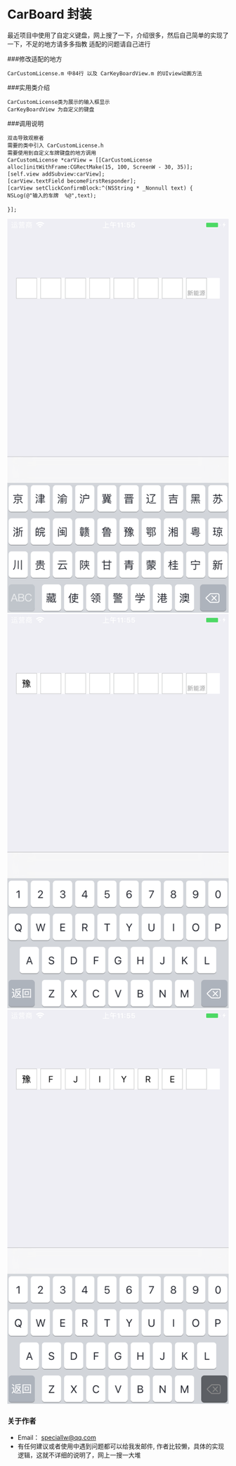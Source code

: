 # CarBoard 封装
最近项目中使用了自定义键盘，网上搜了一下，介绍很多，然后自己简单的实现了一下，不足的地方请多多指教
适配的问题请自己进行


###修改适配的地方 
   
    CarCustomLicense.m 中84行 以及 CarKeyBoardView.m 的UIview动画方法 

###实用类介绍

    CarCustomLicense类为展示的输入框显示
    CarKeyBoardView 为自定义的键盘


###调用说明 
     
    双击导致观察者
    需要的类中引入 CarCustomLicense.h
    需要使用到自定义车牌键盘的地方调用
    CarCustomLicense *carView = [[CarCustomLicense alloc]initWithFrame:CGRectMake(15, 100, ScreenW - 30, 35)];
    [self.view addSubview:carView];
    [carView.textField becomeFirstResponder];
    [carView setClickConfirmBlock:^(NSString * _Nonnull text) {
    NSLog(@"输入的车牌  %@",text);
    
    }];
    
![KeyBoard](/keyBoardPop.png)
![KeyBoard](/keyBoardInput.png)
![KeyBoard](/keyBoardDelete.png)

### 关于作者
* Email： <speciallw@qq.com>
* 有任何建议或者使用中遇到问题都可以给我发邮件, 作者比较懒，具体的实现逻辑，这就不详细的说明了，网上一搜一大堆




